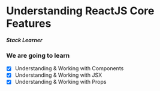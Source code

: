 # Understanding ReactJS Core Features

**_Stack Learner_**

### We are going to learn

- [x] Understanding & Working with Components
- [x] Understanding & Working with JSX
- [x] Understanding & Working with Props
